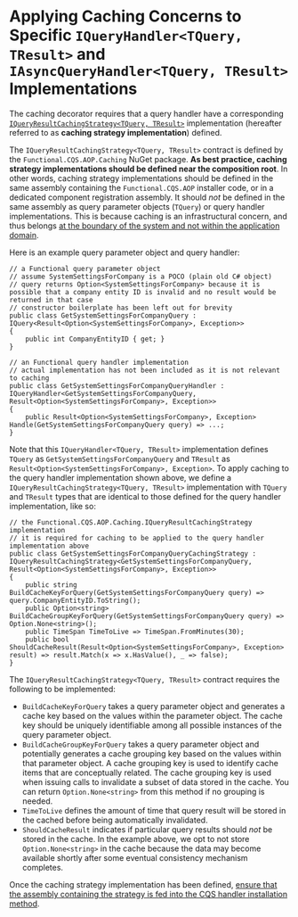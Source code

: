 # Applying Caching Concerns to Specific `IQueryHandler<TQuery, TResult>` and `IAsyncQueryHandler<TQuery, TResult>` Implementations

The caching decorator requires that a query handler have a corresponding [`IQueryResultCachingStrategy<TQuery, TResult>`](../../../src/Functional.CQS.AOP.Caching/IQueryResultCachingStrategy.cs) implementation (hereafter referred to as **caching strategy implementation**) defined.

The `IQueryResultCachingStrategy<TQuery, TResult>` contract is defined by the `Functional.CQS.AOP.Caching` NuGet package.  **As best practice, caching strategy implementations should be defined near the composition root**.  In other words, caching strategy implementations should be defined in the same assembly containing the `Functional.CQS.AOP` installer code, or in a dedicated component registration assembly.  It should _not_ be defined in the same assembly as query parameter objects (`TQuery`) or query handler implementations.  This is because caching is an infrastructural concern, and thus belongs [at the boundary of the system and not within the application domain](http://jeffreypalermo.com/blog/the-onion-architecture-part-1/).

Here is an example query parameter object and query handler:

```
// a Functional query parameter object
// assume SystemSettingsForCompany is a POCO (plain old C# object)
// query returns Option<SystemSettingsForCompany> because it is possible that a company entity ID is invalid and no result would be returned in that case
// constructor boilerplate has been left out for brevity
public class GetSystemSettingsForCompanyQuery : IQuery<Result<Option<SystemSettingsForCompany>, Exception>>
{
    public int CompanyEntityID { get; }
}
```

```
// an Functional query handler implementation
// actual implementation has not been included as it is not relevant to caching 
public class GetSystemSettingsForCompanyQueryHandler : IQueryHandler<GetSystemSettingsForCompanyQuery, Result<Option<SystemSettingsForCompany>, Exception>>
{
    public Result<Option<SystemSettingsForCompany>, Exception> Handle(GetSystemSettingsForCompanyQuery query) => ...;
}
```

Note that this `IQueryHandler<TQuery, TResult>` implementation defines `TQuery` as `GetSystemSettingsForCompanyQuery` and `TResult` as `Result<Option<SystemSettingsForCompany>, Exception>`.  To apply caching to the query handler implementation shown above, we define a `IQueryResultCachingStrategy<TQuery, TResult>` implementation with `TQuery` and `TResult` types that are identical to those defined for the query handler implementation, like so: 

```
// the Functional.CQS.AOP.Caching.IQueryResultCachingStrategy implementation
// it is required for caching to be applied to the query handler implementation above
public class GetSystemSettingsForCompanyQueryCachingStrategy : IQueryResultCachingStrategy<GetSystemSettingsForCompanyQuery, Result<Option<SystemSettingsForCompany>, Exception>>
{
    public string BuildCacheKeyForQuery(GetSystemSettingsForCompanyQuery query) => query.CompanyEntityID.ToString();
    public Option<string> BuildCacheGroupKeyForQuery(GetSystemSettingsForCompanyQuery query) => Option.None<string>();  
    public TimeSpan TimeToLive => TimeSpan.FromMinutes(30);
    public bool ShouldCacheResult(Result<Option<SystemSettingsForCompany>, Exception> result) => result.Match(x => x.HasValue(), _ => false);
}
```

The `IQueryResultCachingStrategy<TQuery, TResult>` contract requires the following to be implemented:
- `BuildCacheKeyForQuery` takes a query parameter object and generates a cache key based on the values within the parameter object.  The cache key should be uniquely identifiable among all possible instances of the query parameter object.
- `BuildCacheGroupKeyForQuery` takes a query parameter object and potentially generates a cache grouping key based on the values within that parameter object.  A cache grouping key is used to identify cache items that are conceptually related.  The cache grouping key is used when issuing calls to invalidate a subset of data stored in the cache.  You can return `Option.None<string>` from this method if no grouping is needed.
- `TimeToLive` defines the amount of time that query result will be stored in the cached before being automatically invalidated.
- `ShouldCacheResult` indicates if particular query results should _not_ be stored in the cache.  In the example above, we opt to not store `Option.None<string>` in the cache because the data may become available shortly after some eventual consistency mechanism completes.

Once the caching strategy implementation has been defined, [ensure that the assembly containing the strategy is fed into the CQS handler installation method](installation.md).